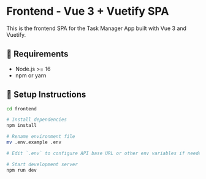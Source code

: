 # Frontend - Vue 3 + Vuetify SPA

This is the frontend SPA for the Task Manager App built with Vue 3 and Vuetify.

## 🔧 Requirements

- Node.js >= 16
- npm or yarn

## 🚀 Setup Instructions

```bash
cd frontend

# Install dependencies
npm install

# Rename environment file
mv .env.example .env

# Edit `.env` to configure API base URL or other env variables if needed

# Start development server
npm run dev
